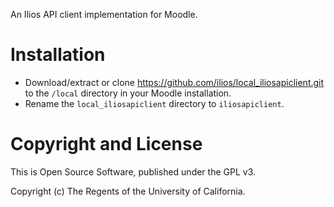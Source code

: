 An Ilios API client implementation for Moodle.

# Installation

* Download/extract or clone https://github.com/ilios/local_iliosapiclient.git to the `/local` directory in your Moodle installation.  
* Rename the `local_iliosapiclient` directory to `iliosapiclient`.

# Copyright and License

This is Open Source Software, published under the GPL v3.

Copyright (c) The Regents of the University of California.
